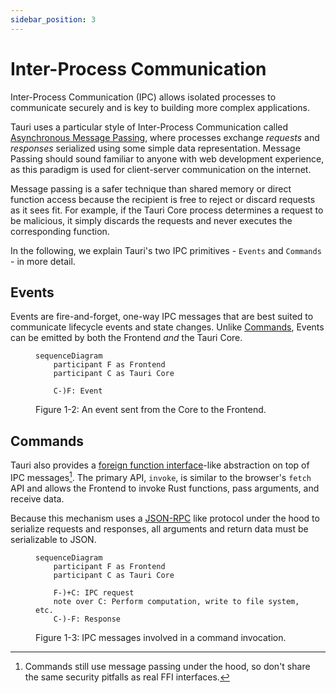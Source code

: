 ```yaml
---
sidebar_position: 3
---
```


# Inter-Process Communication

Inter-Process Communication (IPC) allows isolated processes to communicate securely and is key to building more complex applications.

Tauri uses a particular style of Inter-Process Communication called [Asynchronous Message Passing], where processes exchange _requests_ and _responses_ serialized using some simple data representation. Message Passing should sound familiar to anyone with web development experience, as this paradigm is used for client-server communication on the internet.

Message passing is a safer technique than shared memory or direct function access because the recipient is free to reject or discard requests as it sees fit. For example, if the Tauri Core process determines a request to be malicious, it simply discards the requests and never executes the corresponding function.

In the following, we explain Tauri's two IPC primitives - `Events` and `Commands` - in more detail.

## Events

Events are fire-and-forget, one-way IPC messages that are best suited to communicate lifecycle events and state changes. Unlike [Commands](#commands), Events can be emitted by both the Frontend _and_ the Tauri Core.

<figure>

```mermaid
sequenceDiagram
    participant F as Frontend
    participant C as Tauri Core

    C-)F: Event
```

<figcaption>Figure 1-2: An event sent from the Core to the Frontend.</figcaption>
</figure>

## Commands

Tauri also provides a [foreign function interface]-like abstraction on top of IPC messages[^1]. The primary API, `invoke`, is similar to the browser's `fetch` API and allows the Frontend to invoke Rust functions, pass arguments, and receive data.

Because this mechanism uses a [JSON-RPC] like protocol under the hood to serialize requests and responses, all arguments and return data must be serializable to JSON.

<figure>

```mermaid
sequenceDiagram
    participant F as Frontend
    participant C as Tauri Core

    F-)+C: IPC request
    note over C: Perform computation, write to file system, etc.
    C-)-F: Response
```

<figcaption>Figure 1-3: IPC messages involved in a command invocation.</figcaption>
</figure>

<!-- prettier-ignore -->
[^1]: Commands still use message passing under the hood, so don't share the same security pitfalls as real FFI interfaces.

[asynchronous message passing]: https://en.wikipedia.org/wiki/Message_passing#Asynchronous_message_passing
[json-rpc]: https://www.jsonrpc.org
[foreign function interface]: https://en.wikipedia.org/wiki/Foreign_function_interface
